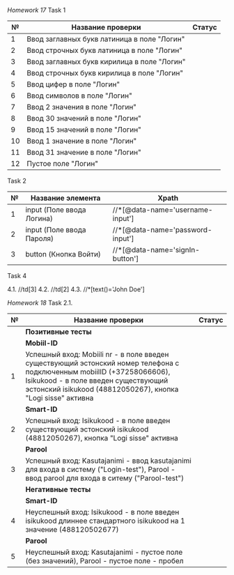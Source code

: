 _Homework 17_
Task 1

| №  | Название проверки                           | Статус |        
|----|---------------------------------------------|--------|
| 1  | Ввод заглавных букв латиница в поле "Логин" |        |
| 2  | Ввод строчных букв латиница в поле "Логин"  |        |
| 3  | Ввод заглавных букв кирилица в поле "Логин" |        |
| 4  | Ввод строчных букв кирилица в поле "Логин"  |        |
| 5  | Ввод цифер в поле "Логин"                   |        |
| 6  | Ввод символов в поле "Логин"                |        |
| 7  | Ввод 2 значения в поле "Логин"              |        |
| 8  | Ввод 30 значений в поле "Логин"             |        |
| 9  | Ввод 15 значений в поле "Логин"             |        |
| 10 | Ввод 1 значение в поле "Логин"              |        |  
| 11 | Ввод 31 значение в поле "Логин"             |        |
| 12 | Пустое поле "Логин"                         |        |


Task 2

| № | Название элемента         | Xpath                            |        
|---|---------------------------|----------------------------------|
| 1 | input (Поле ввода Логина) | //*[@data-name='username-input'] |
| 2 | input (Поле ввода Пароля) | //*[@data-name='password-input'] |
| 3 | button (Кнопка Войти)     | //*[@data-name='signIn-button']  |


Task 4

4.1. //td[3]
4.2. //td[2]
4.3. //*[text()='John Doe']


_Homework 18_
Task 2.1.

| №  | Название проверки                                                                                                                                                                                                             | Статус   |        
|----|-------------------------------------------------------------------------------------------------------------------------------------------------------------------------------------------------------------------------------|----------|
|    | **Позитивные тесты**                                                                                                                                                                                                          |          |
|    | **Mobiil-ID**                                                                                                                                                                                                                 |          |
| 1  | Успешный вход: Mobiili nr - в поле введен существующий эстонский номер телефона с подключенным mobiilID (+37258066606), Isikukood - в поле введен существующий эстонский isikukood (48812050267), кнопка "Logi sisse" активна |          |
|    | **Smart-ID**                                                                                                                                                                                                                  |          |
| 2  | Успешный вход: Isikukood - в поле введен существующий эстонский isikukood (48812050267), кнопка "Logi sisse" активна                                                                                                          |          |
|    | **Parool**                                                                                                                                                                                                                    |          |
| 3  | Успешный вход: Kasutajanimi - ввод kasutajanimi для входа в систему ("Login-test"), Parool - ввод parool для входа в ситему ("Parool-test")                                                                                   |          |
|    | **Негативные тесты**                                                                                                                                                                                                          |          |
|    | **Smart-ID**                                                                                                                                                                                                                  |          |
| 4  | Неуспешный вход: Isikukood - в поле введен isikukood длиннее стандартного isikukood на 1 значение (488120502677)                                                                                                              |          |
|    | **Parool**                                                                                                                                                                                                                    |          |
| 5  | Неуспешный вход: Kasutajanimi - пустое поле (без значений), Parool - пустое поле - пробел                                                                                                                                     |          |
